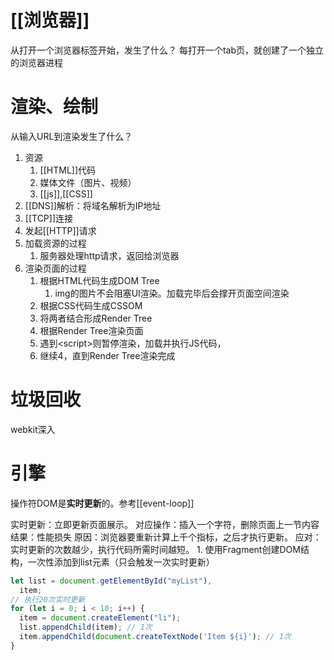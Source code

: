 # [[浏览器]] 
从打开一个浏览器标签开始，发生了什么？
每打开一个tab页，就创建了一个独立的浏览器进程
# 渲染、绘制
从输入URL到渲染发生了什么？
1. 资源
	1. [[HTML]]代码
	2. 媒体文件（图片、视频）
	3. [[js]],[[CSS]] 
2. [[DNS]]解析：将域名解析为IP地址
3. [[TCP]]连接
4. 发起[[HTTP]]请求
5. 加载资源的过程
	1. 服务器处理http请求，返回给浏览器
6. 渲染页面的过程
	1. 根据HTML代码生成DOM Tree
		1. img的图片不会阻塞UI渲染。加载完毕后会撑开页面空间渲染
	2. 根据CSS代码生成CSSOM
	3. 将两者结合形成Render Tree
	4. 根据Render Tree渲染页面
	5. 遇到\<script>则暂停渲染，加载并执行JS代码，
	6. 继续4，直到Render Tree渲染完成
# 垃圾回收
webkit深入
# 引擎

操作符DOM是**实时更新**的。参考[[event-loop]] 

实时更新：立即更新页面展示。
对应操作：插入一个字符，删除页面上一节内容
结果：性能损失
原因：浏览器要重新计算上千个指标，之后才执行更新。
应对：实时更新的次数越少，执行代码所需时间越短。
	1. 使用Fragment创建DOM结构，一次性添加到list元素（只会触发一次实时更新）
```js
let list = document.getElementById("myList"),
  item;
// 执行20次实时更新
for (let i = 0; i < 10; i++) {
  item = document.createElement("li");
  list.appendChild(item); // 1次
  item.appendChild(document.createTextNode('Item ${i}'); // 1次
}
```